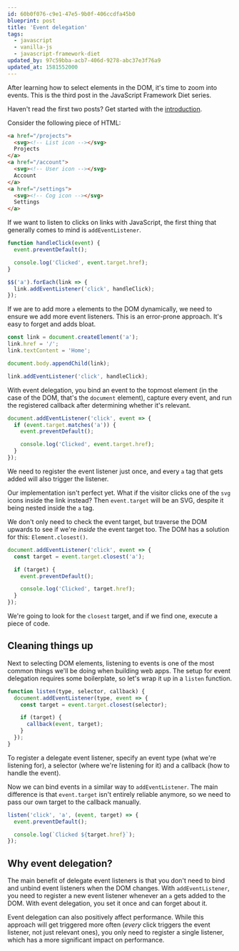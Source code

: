```yaml
---
id: 60b0f076-c9e1-47e5-9b0f-406ccdfa45b0
blueprint: post
title: 'Event delegation'
tags:
  - javascript
  - vanilla-js
  - javascript-framework-diet
updated_by: 97c59bba-acb7-406d-9278-abc37e3f76a9
updated_at: 1581552000
---
```

After learning how to select elements in the DOM, it's time to zoom into events. This is the third post in the JavaScript Framework Diet series.

<!--more-->

<aside>
Haven't read the first two posts? Get started with the <a href="/javascript-framework-diet">introduction</a>.
</aside>

Consider the following piece of HTML:

```html
<a href="/projects">
  <svg><!-- List icon --></svg>
  Projects
</a>
<a href="/account">
  <svg><!-- User icon --></svg>
  Account
</a>
<a href="/settings">
  <svg><!-- Cog icon --></svg>
  Settings
</a>
```

If we want to listen to clicks on links with JavaScript, the first thing that generally comes to mind is `addEventListener`.

```js
function handleClick(event) {
  event.preventDefault();

  console.log('Clicked', event.target.href);
}

$$('a').forEach(link => {
  link.addEventListener('click', handleClick);
});
```

If we are to add more `a` elements to the DOM dynamically, we need to ensure we add more event listeners. This is an error-prone approach. It's easy to forget and adds bloat.

```js
const link = document.createElement('a');
link.href = '/';
link.textContent = 'Home';

document.body.appendChild(link);

link.addEventListener('click', handleClick);
```

With event delegation, you bind an event to the topmost element (in the case of the DOM, that's the `document` element), capture every event, and run the registered callback after determining whether it's relevant.

```js
document.addEventListener('click', event => {
  if (event.target.matches('a')) {
    event.preventDefault();

    console.log('Clicked', event.target.href);
  }
});
```

We need to register the event listener just once, and every `a` tag that gets added will also trigger the listener.

Our implementation isn't perfect yet. What if the visitor clicks one of the `svg` icons inside the link instead? Then `event.target` will be an SVG, despite it being nested inside the `a` tag.

We don't only need to check the event target, but traverse the DOM upwards to see if we're *inside* the event target too. The DOM has a solution for this: `Element.closest()`.

```js
document.addEventListener('click', event => {
  const target = event.target.closest('a');

  if (target) {
    event.preventDefault();

    console.log('Clicked', target.href);
  }
});
```

We're going to look for the `closest` target, and if we find one, execute a piece of code.

## Cleaning things up

Next to selecting DOM elements, listening to events is one of the most common things we'll be doing when building web apps. The setup for event delegation requires some boilerplate, so let's wrap it up in a `listen` function.

```js
function listen(type, selector, callback) {
  document.addEventListener(type, event => {
    const target = event.target.closest(selector);

    if (target) {
      callback(event, target);
    }
  });
}
```

To register a delegate event listener, specify an event type (what we're listening for), a selector (where we're listening for it) and a
callback (how to handle the event).

Now we can bind events in a similar way to `addEventListener`. The main difference is that `event.target` isn't entirely reliable anymore, so we need to pass our own target to the callback manually.

```js
listen('click', 'a', (event, target) => {
  event.preventDefault();

  console.log(`Clicked ${target.href}`);
});
```

## Why event delegation?

The main benefit of delegate event listeners is that you don't need to bind and unbind event listeners when the DOM changes. With `addEventListener`, you need to register a new event listener whenever an `a` gets added to the DOM. With event delegation, you set it once and can forget about it.

Event delegation can also positively affect performance. While this approach will get triggered more often (*every* click triggers the event listener, not just relevant ones), you only need to register a single listener, which has a more significant impact on performance.
